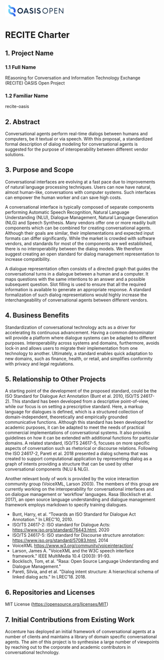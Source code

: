 <img src="artwork/OASIS-Primary-Logo-Full-Colour.png" width="200">

# RECITE Charter

## 1. Project Name

### 1.1 Full Name

REasoning for Conversation and Information Technology Exchange (RECITE) OASIS Open Project

### 1.2 Familiar Name

recite-oasis

## 2. Abstract

Conversational agents perform real-time dialogs between humans and computers, be it textual or via speech. With this proposal, a standardized formal description of dialog modeling for conversational agents is suggested for the purpose of  interoperability between different vendor solutions. 

## 3. Purpose and Scope

Conversational interfaces are evolving at a fast pace due to improvements of natural language processing techniques. Users can now have natural, almost human-like, conversations with computer systems. Such interfaces can empower the human worker and can save high costs. 

A conversational interface is typically composed of separate components performing Automatic Speech Recognition, Natural Language Understanding (NLU),  Dialogue Management, Natural Language Generation (NLG) and Speech Synthesis. Many vendors offer one or more readily built components which can be combined for creating conversational agents. Although their goals are similar, their implementations and expected input formats can differ significantly. While the market is crowded with software vendors, and standards for most of the components are well established, there is no interoperability between the dialog models. We therefore suggest creating an open standard for dialog management representation to increase compatibility. 

A dialogue representation often consists of a directed graph that guides the conversational turns in a dialogue between a human and a computer. It maps questions with the same intentions to an answer and a possible subsequent question. Slot filling is used to ensure that all the required information is available to generate an appropriate response. A standard formalization of  such dialog representations would highly increase the interchangeability of conversational agents between different vendors.

## 4. Business Benefits

Standardization of conversational technology acts as a driver for accelerating its continuous advancement. Having a common denominator will provide a platform where dialogue systems can be adapted to different purposes. Interoperability across systems and domains, furthermore, avoids lock-in and allows users to migrate their implementation from one technology to another. Ultimately, a standard enables quick adaptation to new domains, such as finance, health, or retail, and simplifies conformity with privacy and legal regulations.

## 5. Relationship to Other Projects

A starting point of the development of the proposed standard, could be the ISO Standard for Dialogue Act Annotation (Bunt et al. 2010, ISO/TS 24617-2). This standard has been developed from a descriptive point-of-view, while our focus is on setting a prescriptive standard. Here, a markup language for dialogues is defined, which is a structured collection of domain-independent, theoretically and empirically grounded communicative functions. Although this standard has been developed for academic purposes, it can be adapted to meet the needs of practical commercial implementations of conversational systems. It also provides guidelines on how it can be extended with additional functions for particular domains. A related standard, ISO/TS 24617-5, focuses on more specific aspects of conversation such as rhetorical or discourse relations. Following the ISO 24617-2, Pareti et al. 2018 presented a dialog schema that was created to support computational application by representing dialog as a graph of intents providing a structure that can be used by other conversational components (NLU & NLG).

Another relevant body of work is provided by the voice interaction community group (VoiceXML, Larson 2003). The members of this group are currently working on the interoperability for conversational interfaces and on dialogue management or ‘workflow' languages. Rasa (Bocklisch et al. 2017), an open source language understanding and dialogue management framework employs markdown to specify training dialogues.

- Bunt, Harry, et al. “Towards an ISO Standard for Dialogue Act Annotation.” In LREC’10, 2010.
- ISO/TS 24617-2: ISO standard for Dialogue Acts: https://www.iso.org/standard/76443.html, 2020
- ISO/TS 24617-5: ISO standard for Discourse structure annotation: https://www.iso.org/standard/57083.html, 2014
- VoiceXML https://www.w3.org/community/voiceinteraction/  
- Larson, James A. "VoiceXML and the W3C speech interface framework." IEEE MultiMedia 10.4 (2003): 91-93.
- Bocklisch, Tom, et al. "Rasa: Open Source Language Understanding and Dialogue Management."
- Pareti, Silvia, and et al. "Dialog intent structure: A hierarchical schema of linked dialog acts." In LREC’18. 2018.

## 6. Repositories and Licenses

MIT License (https://opensource.org/licenses/MIT)

## 7. Initial Contributions from Existing Work

Accenture has deployed an initial framework of conversational agents at a number of clients and maintains a library of domain specific conversational agents. The aim of this project is to synthesise a large number of viewpoints by reaching out to the corporate and academic contributors in conversational technology.

